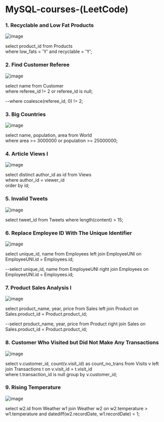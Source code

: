 # MySQL-courses-(LeetCode)

### 1. Recyclable and Low Fat Products

![image](https://github.com/KoshCocna/MySQL-courses-easy-medium-hard-/assets/76080450/c3f0e58a-9a6a-4a1d-88b6-b62eca95fc2d)

select product_id from Products  
where low_fats = 'Y' and recyclable = 'Y';  

### 2. Find Customer Referee  

![image](https://github.com/KoshCocna/MySQL-courses-easy-medium-hard-/assets/76080450/072cd77a-72d7-425d-9516-ecb525bb3097)

select name from Customer  
where referee_id != 2 or referee_id is null;  

--where coalesce(referee_id, 0) != 2;

### 3. Big Countries  

![image](https://github.com/KoshCocna/MySQL-courses-easy-medium-hard-/assets/76080450/c408049e-a993-4e59-ab7e-1bff9768ad9c)
 
select name, population, area from World  
where area >= 3000000 or population >= 25000000;    

### 4. Article Views I  

![image](https://github.com/KoshCocna/MySQL-courses-easy-medium-hard-/assets/76080450/55b4e426-cc90-4246-8800-4bf648b7b161)

select distinct author_id as id from Views  
where author_id = viewer_id  
order by id;  

### 5. Invalid Tweets 

![image](https://github.com/KoshCocna/MySQL-courses-easy-medium-hard-/assets/76080450/f1c624a8-4415-4a8c-b839-f823525fa09f)

select tweet_id from Tweets
where length(content) > 15;

### 6. Replace Employee ID With The Unique Identifier

![image](https://github.com/KoshCocna/MySQL-courses-easy-medium-hard-/assets/76080450/0d4e6e85-327e-4e6d-b851-50b496b5af5b)

select unique_id, name from Employees left join EmployeeUNI on EmployeeUNI.id = Employees.id;

--select unique_id, name from EmployeeUNI right join Employees on EmployeeUNI.id = Employees.id;

### 7. Product Sales Analysis I

![image](https://github.com/KoshCocna/MySQL-courses-easy-medium-hard-/assets/76080450/19b4f27d-8e33-4fe4-8483-f473fae14fd6)

select product_name, year, price from Sales left join Product on Sales.product_id = Product.product_id;

--select product_name, year, price from Product right join Sales on Sales.product_id = Product.product_id;

### 8. Customer Who Visited but Did Not Make Any Transactions

![image](https://github.com/KoshCocna/MySQL-courses-easy-medium-hard-/assets/76080450/a42f4217-4405-4624-af1a-de53186af98b)

select v.customer_id, count(v.visit_id) as count_no_trans 
from Visits v 
left join Transactions t 
on v.visit_id = t.visit_id  
where t.transaction_id is null 
group by v.customer_id; 

### 9. Rising Temperature

![image](https://github.com/KoshCocna/MySQL-courses-easy-medium-hard-/assets/76080450/ddabd775-b60c-4362-8e26-23171b4f53e9)

select w2.id from Weather w1 
join Weather w2
on w2.temperature > w1.temperature and 
datediff(w2.recordDate, w1.recordDate) = 1;


